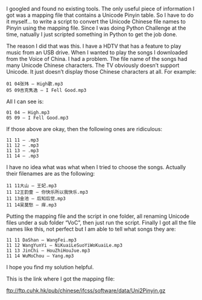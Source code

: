 I googled and found no existing tools. The only useful piece of information I got was a mapping file that contains a Unicode Pinyin table. So I have to do it myself… to write a script to convert the Unicode Chinese file names to Pinyin using the mapping file.
Since I was doing Python Challenge at the time, natually I just scripted something in Python to get the job done.

The reason I did that was this. I have a HDTV that has a feature to play music from an USB drive. When I wanted to play the songs I downloaded from the Voice of China. I had a problem. The file name of the songs had many Unicode Chinese characters. The TV obviously doesn’t support Unicode. It just doesn’t display those Chinese characters at all. For example:
```
01 04张玮 – High歌.mp3
05 09吉克隽逸 – I Fell Good.mp3
```
All I can see is:
```
01 04 – High.mp3
05 09 – I Fell Good.mp3
```
If those above are okay, then the following ones are ridiculous:
```
11 11 – .mp3
11 12 – .mp3
11 13 – .mp3
11 14 – .mp3
```
I have no idea what was what when I tried to choose the songs. Actually their filenames are as the following:
```
11 11大山 – 王妃.mp3
11 12王韵壹 – 你快乐所以我快乐.mp3
11 13金池 – 后知后觉.mp3
11 14吴莫愁 – 痒.mp3
```
Putting the mapping file and the script in one folder, all renaming Unicode files under a sub folder “VoC”, then just run the script. Finally I got all the file names like this, not perfect but I am able to tell what songs they are:
```
11 11 DaShan – WangFei.mp3
11 12 WangYunYi – NiKuaiLeSuoYiWoKuaiLe.mp3
11 13 JinChi – HouZhiHouJue.mp3
11 14 WuMoChou – Yang.mp3
```
I hope you find my solution helpful.

This is the link where I got the mapping file:

ftp://ftp.cuhk.hk/pub/chinese/ifcss/software/data/Uni2Pinyin.gz
